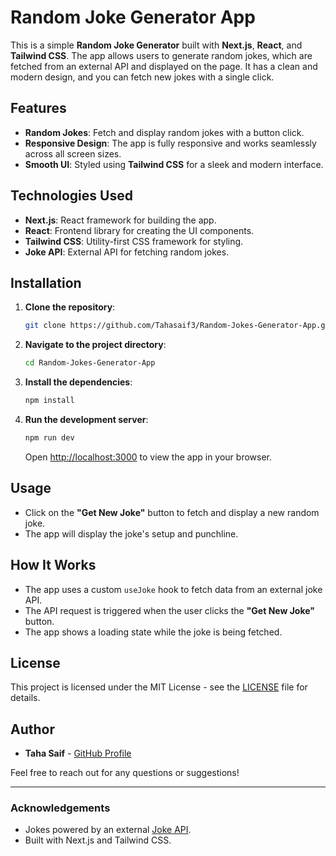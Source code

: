 # Random Joke Generator App

This is a simple **Random Joke Generator** built with **Next.js**, **React**, and **Tailwind CSS**. The app allows users to generate random jokes, which are fetched from an external API and displayed on the page. It has a clean and modern design, and you can fetch new jokes with a single click.

## Features

- **Random Jokes**: Fetch and display random jokes with a button click.
- **Responsive Design**: The app is fully responsive and works seamlessly across all screen sizes.
- **Smooth UI**: Styled using **Tailwind CSS** for a sleek and modern interface.

## Technologies Used

- **Next.js**: React framework for building the app.
- **React**: Frontend library for creating the UI components.
- **Tailwind CSS**: Utility-first CSS framework for styling.
- **Joke API**: External API for fetching random jokes.

## Installation

1. **Clone the repository**:

   ```bash
   git clone https://github.com/Tahasaif3/Random-Jokes-Generator-App.git
   ```

2. **Navigate to the project directory**:

   ```bash
   cd Random-Jokes-Generator-App
   ```

3. **Install the dependencies**:

   ```bash
   npm install
   ```

4. **Run the development server**:

   ```bash
   npm run dev
   ```

   Open [http://localhost:3000](http://localhost:3000) to view the app in your browser.

## Usage

- Click on the **"Get New Joke"** button to fetch and display a new random joke.
- The app will display the joke's setup and punchline.

## How It Works

- The app uses a custom `useJoke` hook to fetch data from an external joke API.
- The API request is triggered when the user clicks the **"Get New Joke"** button.
- The app shows a loading state while the joke is being fetched.



## License

This project is licensed under the MIT License - see the [LICENSE](LICENSE) file for details.

## Author

- **Taha Saif** - [GitHub Profile](https://github.com/Tahasaif3)

Feel free to reach out for any questions or suggestions!

---

### Acknowledgements

- Jokes powered by an external [Joke API](https://official-joke-api.appspot.com/).
- Built with Next.js and Tailwind CSS.


